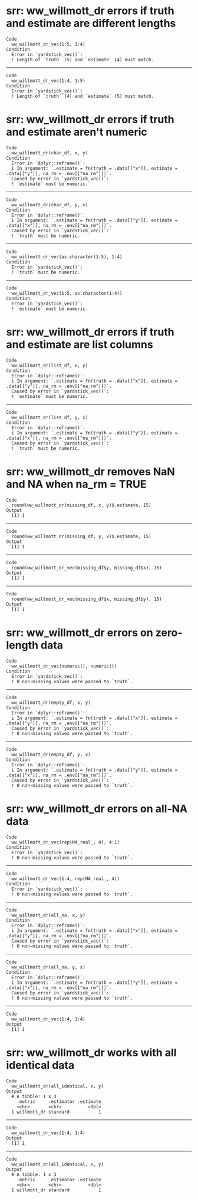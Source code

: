 # srr: ww_willmott_dr errors if truth and estimate are different lengths

    Code
      ww_willmott_dr_vec(1:5, 1:4)
    Condition
      Error in `yardstick_vec()`:
      ! Length of `truth` (5) and `estimate` (4) must match.

---

    Code
      ww_willmott_dr_vec(1:4, 1:5)
    Condition
      Error in `yardstick_vec()`:
      ! Length of `truth` (4) and `estimate` (5) must match.

# srr: ww_willmott_dr errors if truth and estimate aren't numeric

    Code
      ww_willmott_dr(char_df, x, y)
    Condition
      Error in `dplyr::reframe()`:
      i In argument: `.estimate = fn(truth = .data[["x"]], estimate = .data[["y"]], na_rm = .env[["na_rm"]])`.
      Caused by error in `yardstick_vec()`:
      ! `estimate` must be numeric.

---

    Code
      ww_willmott_dr(char_df, y, x)
    Condition
      Error in `dplyr::reframe()`:
      i In argument: `.estimate = fn(truth = .data[["y"]], estimate = .data[["x"]], na_rm = .env[["na_rm"]])`.
      Caused by error in `yardstick_vec()`:
      ! `truth` must be numeric.

---

    Code
      ww_willmott_dr_vec(as.character(1:5), 1:4)
    Condition
      Error in `yardstick_vec()`:
      ! `truth` must be numeric.

---

    Code
      ww_willmott_dr_vec(1:5, as.character(1:4))
    Condition
      Error in `yardstick_vec()`:
      ! `estimate` must be numeric.

# srr: ww_willmott_dr errors if truth and estimate are list columns

    Code
      ww_willmott_dr(list_df, x, y)
    Condition
      Error in `dplyr::reframe()`:
      i In argument: `.estimate = fn(truth = .data[["x"]], estimate = .data[["y"]], na_rm = .env[["na_rm"]])`.
      Caused by error in `yardstick_vec()`:
      ! `estimate` must be numeric.

---

    Code
      ww_willmott_dr(list_df, y, x)
    Condition
      Error in `dplyr::reframe()`:
      i In argument: `.estimate = fn(truth = .data[["y"]], estimate = .data[["x"]], na_rm = .env[["na_rm"]])`.
      Caused by error in `yardstick_vec()`:
      ! `truth` must be numeric.

# srr: ww_willmott_dr removes NaN and NA when na_rm = TRUE

    Code
      round(ww_willmott_dr(missing_df, x, y)$.estimate, 15)
    Output
      [1] 1

---

    Code
      round(ww_willmott_dr(missing_df, y, x)$.estimate, 15)
    Output
      [1] 1

---

    Code
      round(ww_willmott_dr_vec(missing_df$y, missing_df$x), 15)
    Output
      [1] 1

---

    Code
      round(ww_willmott_dr_vec(missing_df$x, missing_df$y), 15)
    Output
      [1] 1

# srr: ww_willmott_dr errors on zero-length data

    Code
      ww_willmott_dr_vec(numeric(), numeric())
    Condition
      Error in `yardstick_vec()`:
      ! 0 non-missing values were passed to `truth`.

---

    Code
      ww_willmott_dr(empty_df, x, y)
    Condition
      Error in `dplyr::reframe()`:
      i In argument: `.estimate = fn(truth = .data[["x"]], estimate = .data[["y"]], na_rm = .env[["na_rm"]])`.
      Caused by error in `yardstick_vec()`:
      ! 0 non-missing values were passed to `truth`.

---

    Code
      ww_willmott_dr(empty_df, y, x)
    Condition
      Error in `dplyr::reframe()`:
      i In argument: `.estimate = fn(truth = .data[["y"]], estimate = .data[["x"]], na_rm = .env[["na_rm"]])`.
      Caused by error in `yardstick_vec()`:
      ! 0 non-missing values were passed to `truth`.

# srr: ww_willmott_dr errors on all-NA data

    Code
      ww_willmott_dr_vec(rep(NA_real_, 4), 4:1)
    Condition
      Error in `yardstick_vec()`:
      ! 0 non-missing values were passed to `truth`.

---

    Code
      ww_willmott_dr_vec(1:4, rep(NA_real_, 4))
    Condition
      Error in `yardstick_vec()`:
      ! 0 non-missing values were passed to `truth`.

---

    Code
      ww_willmott_dr(all_na, x, y)
    Condition
      Error in `dplyr::reframe()`:
      i In argument: `.estimate = fn(truth = .data[["x"]], estimate = .data[["y"]], na_rm = .env[["na_rm"]])`.
      Caused by error in `yardstick_vec()`:
      ! 0 non-missing values were passed to `truth`.

---

    Code
      ww_willmott_dr(all_na, y, x)
    Condition
      Error in `dplyr::reframe()`:
      i In argument: `.estimate = fn(truth = .data[["y"]], estimate = .data[["x"]], na_rm = .env[["na_rm"]])`.
      Caused by error in `yardstick_vec()`:
      ! 0 non-missing values were passed to `truth`.

---

    Code
      ww_willmott_dr_vec(1:4, 1:4)
    Output
      [1] 1

# srr: ww_willmott_dr works with all identical data

    Code
      ww_willmott_dr(all_identical, x, y)
    Output
      # A tibble: 1 x 3
        .metric     .estimator .estimate
        <chr>       <chr>          <dbl>
      1 willmott_dr standard           1

---

    Code
      ww_willmott_dr_vec(1:4, 1:4)
    Output
      [1] 1

---

    Code
      ww_willmott_dr(all_identical, x, y)
    Output
      # A tibble: 1 x 3
        .metric     .estimator .estimate
        <chr>       <chr>          <dbl>
      1 willmott_dr standard           1


